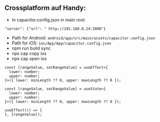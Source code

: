 ## Crossplatform auf Handy:

- In capacitor.config.json in main root:

```
"server": {"url": " http://192.168.0.24:3000"}
```

- Path for Android: `android/app/src/main/assets/capacitor.config.json`
- Path for iOS: `ios/App/App/capacitor.config.json`
- npm run build sync  
- npx cap copy ios  
- npx cap open ios  





```
const [rangeValue, setRangeValue] = useEffect<{
  lower: number;
  upper: number;
}>({ lower: minLength ?? 0, upper: maxLength ?? 0 });
```



```
const [rangeValue, setRangeValue] = useState<{
  lower: number;
  upper: number;
}>({ lower: minLength ?? 0, upper: maxLength ?? 0 });

useEffect(() => {
}, [rangeValue]);
```

